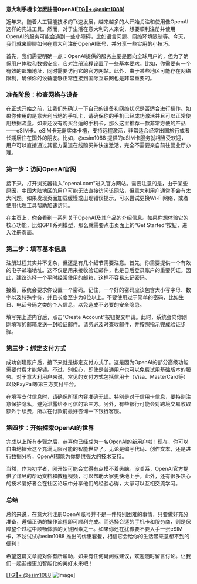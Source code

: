 **意大利手機卡怎麽註冊OpenAI[[TG💪+ @esim1088](https://t.me/s/esim1088)]**

近年来，随着人工智能技术的飞速发展，越来越多的人开始关注和使用像OpenAI这样的先进工具。然而，对于生活在意大利的人来说，想要顺利注册并使用OpenAI的服务可能会遇到一些小障碍，比如语言问题、网络环境限制等。今天，我们就来聊聊如何在意大利注册OpenAI账号，并分享一些实用的小技巧。

首先，我们需要明确一点：OpenAI提供的服务主要是面向全球用户的，但为了确保用户体验和数据安全，它对注册流程设置了一些基本要求。比如，你需要有一个有效的邮箱地址，同时需要访问它的官方网站。此外，由于某些地区可能存在网络限制，确保你的设备能够正常连接到国际互联网也是非常重要的。

### **准备阶段：检查网络与设备**

在正式开始之前，让我们先确认一下自己的设备和网络状况是否适合进行操作。如果你使用的是意大利当地的手机卡，请确保你的手机已经成功激活并且可以正常使用数据流量。如果还没有购买合适的手机卡，那么这里推荐一款非常方便的产品——eSIM卡。eSIM卡无需实体卡槽，支持远程激活，非常适合经常出国旅行或者长期居住在国外的朋友。比如，@esim1088 提供的eSIM卡服务就相当受欢迎，用户可以直接通过其官方渠道在线购买并快速激活，完全不需要亲自前往营业厅办理。

### **第一步：访问OpenAI官网**

接下来，打开浏览器输入“openai.com”进入官方网站。需要注意的是，由于某些原因，中国大陆地区的用户可能无法直接访问该网站，但意大利用户通常不会有太大问题。如果发现页面加载缓慢或出现错误提示，可以尝试更换Wi-Fi网络，或者使用代理工具帮助加速访问。

在主页上，你会看到一系列关于OpenAI及其产品的介绍信息。如果你想体验它的核心功能，比如GPT系列模型，那么就需要点击页面上的“Get Started”按钮，进入注册页面。

### **第二步：填写基本信息**

注册过程其实并不复杂，但还是有几个细节需要注意。首先，你需要提供一个有效的电子邮箱地址。这不仅是用来接收验证邮件，也是日后登录账户的重要凭证。因此，建议选择一个平时经常使用的邮箱，这样不容易忘记密码。

接着，系统会要求你设置一个密码。记住，一个好的密码应该包含大小写字母、数字以及特殊字符，并且长度至少为8位以上。不要使用过于简单的密码，比如生日、电话号码之类的个人信息，以免造成不必要的安全隐患。

填写完上述内容后，点击“Create Account”按钮提交申请。此时，系统会向你刚刚填写的邮箱发送一封验证邮件。请务必及时查收邮件，并按照指示完成验证步骤。

### **第三步：绑定支付方式**

成功创建账户后，接下来就是绑定支付方式了。这是因为OpenAI的部分高级功能需要付费才能解锁。不过，别担心，即使是普通用户也可以免费试用基础版本的服务。对于意大利用户来说，常见的支付方式包括信用卡（Visa、MasterCard等）以及PayPal等第三方支付平台。

在填写支付信息时，请确保所填内容准确无误。特别是对于信用卡信息，要特别注意保护隐私，避免泄露给不可信的第三方。另外，有些银行可能会对跨境交易收取额外手续费，所以在付款前最好咨询一下银行客服。

### **第四步：开始探索OpenAI的世界**

完成以上所有步骤之后，恭喜你已经成为一名OpenAI的新用户啦！现在，你可以自由地探索这个充满无限可能的智能世界了。无论是编写代码、创作文本，还是进行数据分析，OpenAI都能为你提供强大的技术支持。

当然，作为初学者，刚开始可能会觉得有点摸不着头脑。没关系，OpenAI官方提供了详尽的帮助文档和教程视频，可以帮助大家更快地上手。此外，还有很多热心的技术爱好者会在社区论坛中分享他们的经验心得，大家可以互相交流学习。

### **总结**

总的来说，在意大利注册OpenAI账号并不是一件特别困难的事情，只要做好充分准备，遵循正确的操作流程即可顺利完成。而选择合适的手机卡和服务商，则是保障整个过程中顺畅体验的关键因素之一。如果你还在犹豫要不要入手一张eSIM卡，不妨试试@esim1088 推出的优惠套餐，相信它会给你的生活带来意想不到的便利！

希望这篇文章能对你有所帮助，如果有任何疑问或建议，欢迎随时留言讨论。让我们一起迎接更加智能化的美好未来吧！

[[TG💪+ @esim1088](https://t.me/s/esim1088) ![Image](https://i.postimg.cc/4NQfJmqS/Snipaste-2025-05-13-00-14-12.png)]